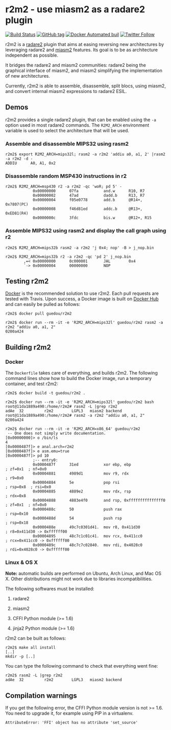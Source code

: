 # r2m2 - use miasm2 as a radare2 plugin

[![Build Status](https://travis-ci.org/guedou/r2m2.svg?branch=master)](https://travis-ci.org/guedou/r2m2)
[![GitHub tag](https://img.shields.io/github/tag/guedou/r2m2.svg)](https://github.com/guedou/r2m2/releases)
[![Docker Automated buil](https://img.shields.io/docker/automated/guedou/r2m2.svg)](https://hub.docker.com/r/guedou/r2m2/)
[![Twitter Follow](https://img.shields.io/twitter/follow/guedou.svg?style=social)](https://twitter.com/intent/follow?screen_name=guedou)

r2m2 is a [radare2](https://github.com/radare/radare2) plugin that aims at easing reversing new architectures by leveraging radare2 and [miasm2](https://github.com/cea-sec/mia) features. Its goal is to be as architecture independent as possible.

It bridges the radare2 and miasm2 communities: radare2 being the graphical interface of miasm2, and miasm2 simplifying the implementation of new architectures.

Currently, r2m2 is able to assemble, disassemble, split blocs, using miasm2,  and convert internal miasm2 expressions to radare2 ESIL.


## Demos

r2m2 provides a single radare2 plugin, that can be enabled using the `-a` option used in most radare2 commands. The `R2M2_ARCH` environment variable is used to select the architecture that will be used.

### Assemble and disassemble MIPS32 using rasm2

```
r2m2$ export R2M2_ARCH=mips32l; rasm2 -a r2m2 'addiu a0, a1, 2' |rasm2 -a r2m2 -d -
ADDIU      A0, A1, 0x2
```

### Disassemble random MSP430 instructions in r2

```
r2m2$ R2M2_ARCH=msp430 r2 -a r2m2 -qc 'woR; pd 5' -
            0x00000000      07fa           and.w      R10, R7
            0x00000002      47ad           dadd.b     R13, R7
            0x00000004      f05e0778       add.b      @R14+, 0x7807(PC)
            0x00000008      f46d81ed       addc.b     @R13+, 0xED81(R4)
            0x0000000c      3fdc           bis.w      @R12+, R15
```

### Assemble MIPS32 using rasm2 and display the call graph using r2

```
r2m2$ R2M2_ARCH=mips32b rasm2 -a r2m2 'j 0x4; nop' -B > j_nop.bin

r2m2$ R2M2_ARCH=mips32b r2 -a r2m2 -qc 'pd 2' j_nop.bin
        ,=< 0x00000000      0c000001       JAL        0x4
        `-> 0x00000004      00000000       NOP
```


## Testing r2m2

[Docker](https://www.docker.com/) is the recommended solution to use r2m2. Each pull requests are tested with Travis. Upon success, a Docker image is built on [Docker Hub](https://hub.docker.com) and can easily be pulled as follows:

```
r2m2$ docker pull guedou/r2m2

r2m2$ docker run --rm -it -e 'R2M2_ARCH=mips32l' guedou/r2m2 rasm2 -a r2m2 "addiu a0, a1, 2"
0200a424
```


## Building r2m2

### Docker

The `Dockerfile` takes care of everything, and builds r2m2.  The following command lines show how to build the Docker image, run a temporary container, and test r2m2:

```
r2m2$ docker build -t guedou/r2m2 .

r2m2$ docker run --rm -it -e 'R2M2_ARCH=mips32l' guedou/r2m2 bash
root@11da1889a490:/home/r2m2# rasm2 -L |grep r2m2
adAe  32         r2m2        LGPL3   miasm2 backend
root@11da1889a490:/home/r2m2# rasm2 -a r2m2 "addiu a0, a1, 2"
0200a424

r2m2$ docker run --rm -it -e 'R2M2_ARCH=x86_64' guedou/r2m2
 -- One does not simply write documentation.
[0x00000000]> o /bin/ls
4
[0x0000487f]> e anal.arch=r2m2
[0x0000487f]> e asm.emu=true
[0x0000487f]> pd 10
            ;-- entry0:
            0x0000487f      31ed           xor ebp, ebp                ; zf=0x1  ; nf=0x0 
            0x00004881      4989d1         mov r9, rdx                 ; r9=0x0 
            0x00004884      5e             pop rsi                     ; rsp=0x8  ; rsi=0x0 
            0x00004885      4889e2         mov rdx, rsp                ; rdx=0x8 
            0x00004888      4883e4f0       and rsp, 0xfffffffffffffff0 ; zf=0x1  ; nf=0x0 
            0x0000488c      50             push rax                    ; rsp=0x10 
            0x0000488d      54             push rsp                    ; rsp=0x18 
            0x0000488e      49c7c0301d41.  mov r8, 0x411d30            ; r8=0x411d30 -> 0xffffff00
            0x00004895      48c7c1c01c41.  mov rcx, 0x411cc0           ; rcx=0x411cc0 -> 0xffffff00
            0x0000489c      48c7c7c02840.  mov rdi, 0x4028c0           ; rdi=0x4028c0 -> 0xffffff00
```

### Linux & OS X

**Note:** automatic builds are performed on Ubuntu, Arch Linux, and Mac OS X.  Other distributions might not work due to libraries incompatibilities.

The following softwares must be installed:

1. radare2

2. miasm2

3. CFFI Python module (>= 1.6)

4. jinja2 Python module (>= 1.6)

r2m2 can be built as follows:
```
r2m2$ make all install
[..]
mkdir -p [..]
```

You can type the following command to check that everything went fine:
```
r2m2$ rasm2 -L |grep r2m2
adAe  32         r2m2        LGPL3   miasm2 backend
```


## Compilation warnings

If you get the following error, the CFFI Python module version is not >= 1.6.  You need to upgrade it, for example using PIP in a virtualenv.
```
AttributeError: 'FFI' object has no attribute 'set_source'
```
